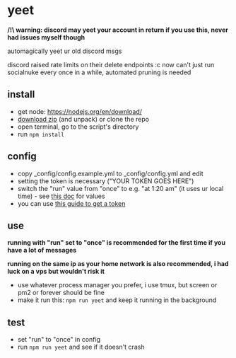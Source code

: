 # yeet

**/!\ warning: discord may yeet your account in return if you use this, never had issues myself though**

automagically yeet ur old discord msgs

discord raised rate limits on their delete endpoints :c now can't just run socialnuke every once in a while, automated pruning is needed

## install

- get node: https://nodejs.org/en/download/
- [download zip](https://github.com/protospherical/yeet/archive/master.zip) (and unpack) or clone the repo
- open terminal, go to the script's directory
- run `npm install`

## config

- copy \_config/config.example.yml to \_config/config.yml and edit
- setting the token is necessary ("YOUR TOKEN GOES HERE")
- switch the "run" value from "once" to e.g. "at 1:20 am" (it uses ur local time) - see [this doc](https://breejs.github.io/later/parsers.html#text) for values
- you can use [this guide to get a token](https://github.com/Tyrrrz/DiscordChatExporter/blob/master/.docs/Token-and-IDs.md)

## use

**running with "run" set to "once" is recommended for the first time if you have a lot of messages**

**running on the same ip as your home network is also recommended, i had luck on a vps but wouldn't risk it**

- use whatever process manager you prefer, i use tmux, but screen or pm2 or forever should be fine
- make it run this: `npm run yeet` and keep it running in the background

## test

- set "run" to "once" in config
- run `npm run yeet` and see if it doesn't crash
